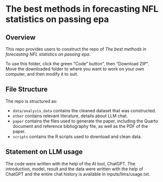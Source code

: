# The best methods in forecasting NFL statistics on passing epa

## Overview

This repo provides users to construct the repo of *The best methods in forecasting NFL statistics on passing epa*.

To use this folder, click the green "Code" button", then "Download ZIP". Move the downloaded folder to where you want to work on your own computer, and then modify it to suit.


## File Structure

The repo is structured as:

-   `data/analysis_data` contains the cleaned dataset that was constructed.
-   `other` contains relevant literature, details about LLM chat.
-   `paper` contains the files used to generate the paper, including the Quarto document and reference bibliography file, as well as the PDF of the paper. 
-   `scripts` contains the R scripts used to download and clean data.


## Statement on LLM usage

The code were written with the help of the AI tool, ChatGPT. The introduction, model, result and the data were written with the help of ChatGPT and the entire chat history is available in inputs/llms/usage.txt.
